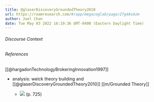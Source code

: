 ```yaml
---
title: @glaserDiscoveryGroundedTheory2010
url: https://roamresearch.com/#/app/megacoglab/page/Z7g4AsAzm
author: Joel Chan
date: Tue May 03 2022 16:19:36 GMT-0400 (Eastern Daylight Time)
---
```




###### Discourse Context



###### References

[[@hargadonTechnologyBrokeringInnovation1997]]

- analysis: weick theory building and [[@glaserDiscoveryGroundedTheory2010]] [[m/Grounded Theory]]

    - ![](https://firebasestorage.googleapis.com/v0/b/firescript-577a2.appspot.com/o/imgs%2Fapp%2Fmegacoglab%2F8hX7_85wtD.png?alt=media&token=f293932c-80f1-45ce-828f-47dca81d01bd) (p. 725)
